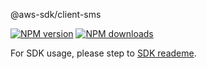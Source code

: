 @aws-sdk/client-sms

[![NPM version](https://img.shields.io/npm/v/@aws-sdk/client-sms/beta.svg)](https://www.npmjs.com/package/@aws-sdk/client-sms)
[![NPM downloads](https://img.shields.io/npm/dm/@aws-sdk/client-sms.svg)](https://www.npmjs.com/package/@aws-sdk/client-sms)

For SDK usage, please step to [SDK reademe](https://github.com/aws/aws-sdk-js-v3).
